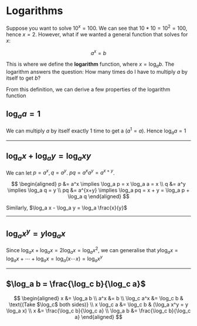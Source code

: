 # Logarithms

Suppose you want to solve $10^x = 100$. We can see that $10*10 = 10^2 = 100$, hence $x=2$. However, what if we wanted a general function that solves for $x$:

$$
a^x = b
$$

This is where we define the **logarithm** function, where $x = \log_a b$. The logarithm answers the question: How many times do I have to multiply $a$ by itself to get $b$?

From this definition, we can derive a few properties of the logarithm function

## $\log_a a = 1$

We can multiply $a$ by itself exactly 1 time to get a ($a^1 = a$). Hence $\log_a a = 1$ 

---

## $\log_a x + \log_a y = \log_a xy$

We can let $p = a^x, q = a^y$. $pq = a^x a^y = a^{x+y}$.

$$
\begin{aligned}
    p &= a^x \implies \log_a p = x \log_a a = x \\
    q &= a^y \implies \log_a q = y \\
    pq &= a^{x+y} \implies \log_a pq = x + y = \log_a p + \log_a q
\end{aligned}
$$

Similarly, $\log_a x - \log_a y = \log_a \frac{x}{y}$

---

## $\log_a x^y = y \log_a x$

Since $\log_a x + \log_a x = 2\log_a x = \log_a x^2$, we can generalise that $y \log_a x = \log_a x  + \cdots + \log_a x = \log_a (x\cdots x) = \log_a x^y$

---

## $\log_a b = \frac{\log_c b}{\log_c a}$

$$
\begin{aligned}
x &= \log_a b \\
a^x &= b \\
\log_c a^x &= \log_c b & \text{(Take $\log_c$ both sides)} \\
x \log_c a &= \log_c b & (\log_a x^y = y \log_a x) \\
x &= \frac{\log_c b}{\log_c a} \\
\log_a b &= \frac{\log_c b}{\log_c a}
\end{aligned}
$$

